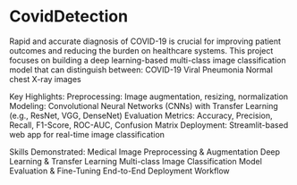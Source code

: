 # CovidDetection
Rapid and accurate diagnosis of COVID-19 is crucial for improving patient outcomes and reducing the burden on healthcare systems. This project focuses on building a deep learning-based multi-class image classification model that can distinguish between:  COVID-19  Viral Pneumonia  Normal chest X-ray images

Key Highlights:
Preprocessing: Image augmentation, resizing, normalization
Modeling: Convolutional Neural Networks (CNNs) with Transfer Learning (e.g., ResNet, VGG, DenseNet)
Evaluation Metrics: Accuracy, Precision, Recall, F1-Score, ROC-AUC, Confusion Matrix
Deployment: Streamlit-based web app for real-time image classification

Skills Demonstrated:
Medical Image Preprocessing & Augmentation
Deep Learning & Transfer Learning
Multi-class Image Classification
Model Evaluation & Fine-Tuning
End-to-End Deployment Workflow
